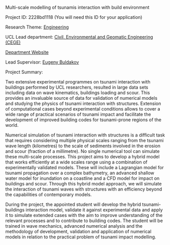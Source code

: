 Multi-scale modelling of tsunamis interaction with build environment

Project ID: 2228bd1118
(You will need this ID for your application)

Research Theme: [Engineering](../themes/engineering.md)

UCL Lead department: [Civil, Environmental and Geomatic Engineering (CEGE)](../departments/civil-environmental-and-geomatic-engineering.md)

[Department Website](https://www.ucl.ac.uk/civil-environmental-geomatic-engineering)

Lead Supervisor: [Eugeny Buldakov](https://iris.ucl.ac.uk/iris/browse/profile?upi=EBULD04)

Project Summary:

Two extensive experimental programmes on tsunami interaction with buildings performed by UCL researchers, resulted in large data sets including data on wave kinematics, buildings loading and scour. This provides an invaluable source of data for validation of numerical models and studying the physics of tsunami interaction with structures. Extension of computational cases beyond experimental conditions allows to cover a wide range of practical scenarios of tsunami impact and facilitate the development of improved building codes for tsunami-prone regions of the world.
 
 Numerical simulation of tsunami interaction with structures is a difficult task that requires considering multiple physical scales ranging from the tsunami wave length (kilometres) to the scale of sediments involved in the erosion and scour (fraction of a millimetre). No single numerical tool can simulate these multi-scale processes. This project aims to develop a hybrid model that works efficiently at a wide scales range using a combination of experimentally validated models. These will include a Lagrangian model for tsunami propagation over a complex bathymetry, an advanced shallow water model for inundation on a coastline and a CFD model for impact on buildings and scour. Through this hybrid model approach, we will simulate the interaction of tsunami waves with structures with an efficiency beyond the capabilities of contemporary models.
 
 During the project, the appointed student will develop the hybrid tsunami-buildings interaction model, validate it against experimental data and apply it to simulate extended cases with the aim to improve understanding of the relevant processes and to contribute to building codes. The student will be trained in wave mechanics, advanced numerical analysis and the methodology of development, validation and application of numerical models in relation to the practical problem of tsunami impact modelling.